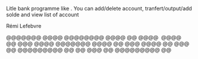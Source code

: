 Litle bank programme like .
You can add/delete account, tranfert/output/add solde and view list of account




Rémi Lefebvre

@@@@@@@  	@@@@
@@@@@@@@  	@@@@
@@   @@@@ 	@@@@
@@   @@@  	@@@@
@@@@@@@  	@@@@
@@  @@@  	@@@@
@@   @@@   @@	@@@@@@@@@ @@
@@    @@@  @@	@@@@@@@@@ @@
